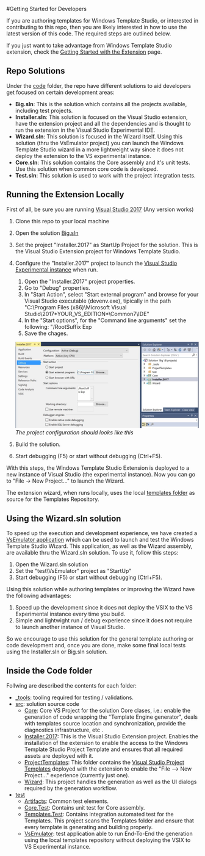 #Getting Started for Developers

If you are authoring templates for Windows Template Studio, or interested in contributing to this repo, then you are likely interested in how to use the latest version of this code. The required steps are outlined below.

If you just want to take advantage from Windows Template Studio extension, check the [Getting Started with the Extension](getting-started-extension.md) page.

## Repo Solutions
Under the [code](../code/) folder, the repo have different solutions to aid developers get focused on certain development areas:

* **Big.sln**: This is the solution which contains all the projects available, including test projects.
* **Installer.sln**: This solution is focused on the Visual Studio extension, have the extension project and all the dependencies and is thought to run the extension in the Visual Studio Experimental IDE.
* **Wizard.sln**: This solution is focused in the Wizard itself. Using this solution (thru the VsEmulator project) you can launch the Windows Template Studio wizard in a more lightweight way since it does not deploy the extension to the VS experimental instance.
* **Core.sln**: This solution contains the Core assembly and it's unit tests. Use this solution when common core code is developed.
* **Test.sln**: This solution is used to work with the project integration tests.

## Running the Extension Locally
First of all, be sure you are running [Visual Studio 2017](https://www.visualstudio.com/downloads/) (Any version works)

1. Clone this repo to your local machine
2. Open the solution [Big.sln](../code/)
3. Set the project "Installer.2017" as StartUp Project for the solution. This is the Visual Studio Extension project for Windows Template Studio. 
4. Configure the "Installer.2017" project to launch the [Visual Studio Experimental instance](https://msdn.microsoft.com/library/bb166560(v=vs.140).aspx) when run.
   1. Open the "Installer.2017" project properties.
   2. Go to "Debug" properties.
   3. In "Start Action", select "Start external program" and browse for your Visual Studio executable (devenv.exe), tipically in the path "C:\Program Files (x86)\Microsoft Visual Studio\2017\*YOUR_VS_EDITION*\Common7\IDE\" 
   4. In the "Start options", for the "Command line arguments" set the following: "/RootSuffix Exp
   5. Save the chages.
    
    ![Installer.2017 Configuration](./resources/getting-started/Installer2017.Debug.Config.JPG)
    *The project configuration should looks like this*

5. Build the solution.
6. Start debugging (F5) or start without debugging (Ctrl+F5).

With this steps, the Windows Template Studio Extension is deployed to a new instance of Visual Studio (the experimental instance). Now you can go to "File -> New Project..." to launch the Wizard.

The extension wizard, when runs locally, uses the local [templates folder](../templates) as source for the Templates Repository. 

## Using the Wizard.sln solution
To speed up the execution and development experience, we have created a [VsEmulator application](../src/test) which can be used to launch and test the Windows Template Studio Wizard. This application, as well as the Wizard assembly, are available thru the Wizard.sln solution. To use it, follow this steps:

1. Open the Wizard.sln solution
2. Set the "test\VsEmulator" project as "StartUp"
3. Start debugging (F5) or start without debugging (Ctrl+F5).

Using this solution while authoring templates or improving the Wizard have the following advantages:
1. Speed up the development since it does not deploy the VSIX to the VS Experimental instance every time you build.
2. Simple and lightwight run / debug experience since it does not require to launch another instance of Visual Studio. 

So we encourage to use this solution for the general template authoring or code development and, once you are done, make some final local tests using the Installer.sln or Big.sln solution.

## Inside the Code folder
Follwing are described the contents for each folder:

* [_tools](../code/_tools): tooling required for testing / validations.
* [src](../code/src): solution source code
    * [Core](../code/src/core): Core VS Project for the solution Core clases, i.e.: enable the generation of code wrapping the "Template Engine generator", deals with templates source location and synchronization, provide the diagnostics infrastructure, etc .  
    * [Installer.2017](../code/src/Installer.2017): This is the Visual Studio Extension project. Enables the installation of the extension to enable the access to the Windows Template Studio Project Template and ensures that all required assets are deployed with it.
    * [ProjectTemplates](../code/src/ProjectTemplates): This folder contains the [Visual Studio Project Templates](https://msdn.microsoft.com/library/ms247121.aspx) deployed with the extension to enable the "File --> New Project..." experience (currently just one).
    * [Wizard](../code/src/Wizard): This project handles the generation as well as the UI dialogs required by the generation workflow.
* [test](../code/test)
    * [Artifacts](../code/test/Artifacts): Common test elements. 
    * [Core.Test](../code/test/Core.Test): Contains unit test for Core assembly.
    * [Templates.Test](../code/test/Templates.Test): Contains integration automated test for the Templates. This project scans the Templates folder and ensure that every template is generating and building properly.
    * [VsEmulator](../code/test/VsEmulator): test application able to run End-To-End the generation using the local templates repository without deploying the VSIX to VS Experimental instance.
